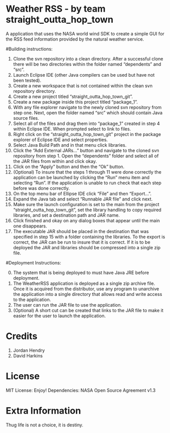 # Weather RSS - by team straight_outta_hop_town
A application that uses the NASA world wind SDK to create a simple GUI for the RSS feed information provided by the natural weather service.

#Building instructions:
1.	Clone the svn repository into a clean directory. After a successful clone there will be two directories within the folder named “dependents” and “src”.
2.	Launch Eclipse IDE (other Java compilers can be used but have not been tested).
3.	Create a new workspace that is not contained within the clean svn repository directory.
4.	Create a new project titled “straight_outta_hop_town_git”.
5.	Create a new package inside this project titled “package_1”.
6.	With any file explorer navigate to the newly cloned svn repository from step one. Next, open the folder named “src” which should contain Java source files.
7.	Select all of the files and drag them into “package_1” created in step 4 within Eclipse IDE. When prompted select to link to files.
8.	Right click on the “straight_outta_hop_town_git” project in the package explorer of Eclipse IDE and select properties.
9.	Select Java Build Path and in that menu click libraries.
10.	Click the “Add External JARs…” button and navigate to the cloned svn repository from step 1. Open the “dependents” folder and select all of the JAR files from within and click okay.
11.	Click on the “Apply” button and then the “Ok” button.
12.	(Optional) To insure that the steps 1 through 11 were done correctly the application can be launched by clicking the “Run” menu item and selecting “Run”. If the application is unable to run check that each step before was done correctly.
13.	On the top menu bar of Ellipse IDE click “File” and then “Export…”.
14.	Expand the Java tab and select “Runnable JAR file” and click next.
15.	Make sure the launch configuration is set to the main from the project “straight_outta_hop_town_git”, set the library handling to copy required libraries, and set a destination path and JAR name. 
16.	 Click finished and okay on any dialog boxes that appear until the main one disappears.
17.	 The executable JAR should be placed in the destination that was specified in step 15 with a folder containing the libraries. To the export is correct, the JAR can be run to insure that it is correct. If it is to be deployed the JAR and libraries should be compressed into a single zip file.

#Deployment Instructions:

0.	The system that is being deployed to must have Java JRE before deployment.
1.	The WeatherRSS application is deployed as a single zip archive file. Once it is acquired from the distributor, use any program to unarchive the application into a single directory that allows read and write access to the application.
2.	The user can run the JAR file to use the application.
3.	(Optional) A short cut can be created that links to the JAR file to make it easier for the user to launch the application.

# Credits
1. Jordan Hendry
2. David Harkins

# License
MIT License: Enjoy!
Dependencies: NASA Open Source Agreement v1.3

# Extra Information
Thug life is not a choice, it is destiny.

